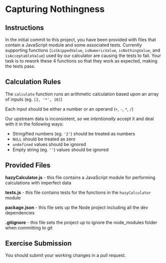 # Capturing Nothingness

## Instructions

In the initial commit to this project, you have been provided with files that contain a JavaScript module and some associated tests. Currently supporting functions (`isSkippedValue`, `isNumericValue`, `isNothingValue`, and `isAcceptableValue`) used by our calculator are causing the tests to fail. Your task is to rework these 4 functions so that they work as expected, making the tests pass.

## Calculation Rules
The `calculate` function runs an arithmetic calculation based upon an array of inputs (eg. `[2, '*', 10]`)

Each input should be either a number or an operand (`+`, `-`, `*`, `/`)

Our upstream data is inconsistent, so we _intentionally_ accept it and deal with it in the following ways:
* Stringified numbers (eg. `'2'`) should be treated as numbers
* `NULL` should be treated as zero
* `undefined` values should be ignored
* Empty string (eg. `''`) values should be ignored

## Provided Files

**hazyCalculator.js** - this file contains a JavaScript module for performing calculations with imperfect data

**tests.js** - this file contains tests for the functions in the `hazyCalculator` module

**package.json** - this file sets up the Node project including all the dev dependencies

**.gitignore** - this file sets the project up to ignore the node_modules folder when committing to git

## Exercise Submission

You should submit your working changes in a pull request.
